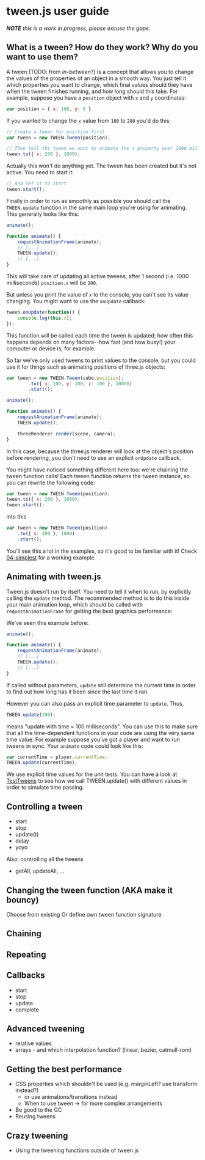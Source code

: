 # tween.js user guide

_**NOTE** this is a work in progress, please excuse the gaps._

## What is a tween? How do they work? Why do you want to use them?

A tween (TODO: from _in-between_?) is a concept that allows you to change the values of the properties of an object in a smooth way. You just tell it which properties you want to change, which final values should they have when the tween finishes running, and how long should this take. For example, suppose you have a `position` object with `x` and `y` coordinates:

````javascript
var position = { x: 100, y: 0 }
````

If you wanted to change the `x` value from `100` to `200` you'd do this:

````javascript
// Create a tween for position first
var tween = new TWEEN.Tween(position);

// Then tell the tween we want to animate the x property over 1000 milliseconds
tween.to({ x: 200 }, 1000);
````

Actually this won't do anything yet. The tween has been created but it's not active. You need to start it:

````javascript
// And set it to start
tween.start();
````

Finally in order to run as smoothly as possible you should call the `TWEEN.update` function in the same main loop you're using for animating. This generally looks like this:

````javascript
animate();

function animate() {
	requestAnimationFrame(animate);
	// [...]
	TWEEN.update();
	// [...]
}
````

This will take care of updating all active tweens; after 1 second (i.e. 1000 milliseconds) `position.x` will be `200`.

But unless you print the value of `x` to the console, you can't see its value changing. You might want to use the `onUpdate` callback:

````javascript
tween.onUpdate(function() {
	console.log(this.x);
});
````

This function will be called each time the tween is updated; how often this happens depends on many factors--how fast (and how busy!) your computer or device is, for example.

So far we've only used tweens to print values to the console, but you could use it for things such as animating positions of three.js objects:

````javascript
var tween = new TWEEN.Tween(cube.position);
		.to({ x: 100, y: 100, z: 100 }, 10000)
		.start();

animate();

function animate() {
	requestAnimationFrame(animate);
	TWEEN.update();

	threeRenderer.render(scene, camera);
}
````

In this case, because the three.js renderer will look at the object's position before rendering, you don't need to use an explicit `onUpdate` callback.

You might have noticed something different here too: we're chaining the tween function calls! Each tween function returns the tween instance, so you can rewrite the following code:

````javascript
var tween = new TWEEN.Tween(position);
tween.to({ x: 200 }, 1000);
tween.start();
````

into this

````javascript
var tween = new TWEEN.Tween(position)
	.to({ x: 200 }, 1000)
	.start();
````

You'll see this a lot in the examples, so it's good to be familiar with it! Check [04-simplest](./examples/04_simplest.html) for a working example.

## Animating with tween.js

Tween.js doesn't run by itself. You need to tell it when to run, by explicitly calling the `update` method. The recommended method is to do this inside your main animation loop, which should be called with `requestAnimationFrame` for getting the best graphics performance:

We've seen this example before:

````javascript
animate();

function animate() {
	requestAnimationFrame(animate);
	// [...]
	TWEEN.update();
	// [...]
}
````

If called without parameters, `update` will determine the current time in order to find out how long has it been since the last time it ran.

However you can also pass an explicit time parameter to `update`. Thus,

````javascript
TWEEN.update(100);
````

means "update with time = 100 milliseconds". You can use this to make sure that all the time-dependent functions in your code are using the very same time value. For example suppose you've got a player and want to run tweens in sync. Your `animate` code could look like this:

````javascript
var currentTime = player.currentTime;
TWEEN.update(currentTime);
````

We use explicit time values for the unit tests. You can have a look at [TestTweens](../test/unit/TestTweens.js) to see how we call TWEEN.update() with different values in order to simulate time passing.

## Controlling a tween

- start
- stop
- update(t)
- delay
- yoyo

Also: controlling all the tweens

- getAll, updateAll, ...

## Changing the tween function (AKA make it bouncy)

Choose from existing
Or define own
tween function signature


## Chaining

## Repeating

## Callbacks

- start
- stop
- update
- complete

## Advanced tweening

- relative values
- arrays - and which interpolation function? (linear, bezier, catmull-rom)

## Getting the best performance

- CSS properties which shouldn't be used (e.g. marginLeft? use transform instead?)
	- or use animations/transitions instead
	- When to use tween -> for more complex arrangements
- Be good to the GC
- Reusing tweens

## Crazy tweening

- Using the tweening functions outside of tween.js
